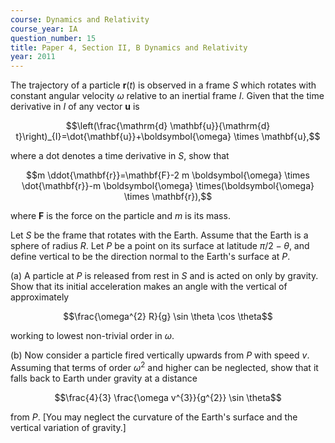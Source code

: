 ```yaml
---
course: Dynamics and Relativity
course_year: IA
question_number: 15
title: Paper 4, Section II, B Dynamics and Relativity
year: 2011
---
```




The trajectory of a particle $\mathbf{r}(t)$ is observed in a frame $S$ which rotates with constant angular velocity $\omega$ relative to an inertial frame $I$. Given that the time derivative in $I$ of any vector $\mathbf{u}$ is

$$\left(\frac{\mathrm{d} \mathbf{u}}{\mathrm{d} t}\right)_{I}=\dot{\mathbf{u}}+\boldsymbol{\omega} \times \mathbf{u},$$

where a dot denotes a time derivative in $S$, show that

$$m \ddot{\mathbf{r}}=\mathbf{F}-2 m \boldsymbol{\omega} \times \dot{\mathbf{r}}-m \boldsymbol{\omega} \times(\boldsymbol{\omega} \times \mathbf{r}),$$

where $\mathbf{F}$ is the force on the particle and $m$ is its mass.

Let $S$ be the frame that rotates with the Earth. Assume that the Earth is a sphere of radius $R$. Let $P$ be a point on its surface at latitude $\pi / 2-\theta$, and define vertical to be the direction normal to the Earth's surface at $P$.

(a) A particle at $P$ is released from rest in $S$ and is acted on only by gravity. Show that its initial acceleration makes an angle with the vertical of approximately

$$\frac{\omega^{2} R}{g} \sin \theta \cos \theta$$

working to lowest non-trivial order in $\omega$.

(b) Now consider a particle fired vertically upwards from $P$ with speed $v$. Assuming that terms of order $\omega^{2}$ and higher can be neglected, show that it falls back to Earth under gravity at a distance

$$\frac{4}{3} \frac{\omega v^{3}}{g^{2}} \sin \theta$$

from $P$. [You may neglect the curvature of the Earth's surface and the vertical variation of gravity.]